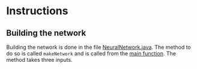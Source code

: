 # Instructions

## Building the network

Building the network is done in the file [NeuralNetwork.java](https://github.com/alintulu/NeuralNetwork/blob/master/src/neuralnetwork/NeuralNetwork.java). The method to do so is called `makeNetwork` and is called from the [main function](https://github.com/alintulu/NeuralNetwork/blob/master/src/neuralnetwork/NeuralNetwork.java#L104). The method takes three inputs.

